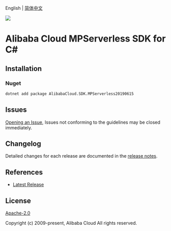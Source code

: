 English | [简体中文](README-CN.md)

![](https://aliyunsdk-pages.alicdn.com/icons/AlibabaCloud.svg)

# Alibaba Cloud MPServerless SDK for C#

## Installation

### Nuget

```bash
dotnet add package AlibabaCloud.SDK.MPServerless20190615
```

## Issues

[Opening an Issue](https://github.com/aliyun/alibabacloud-csharp-sdk/issues/new), Issues not conforming to the guidelines may be closed immediately.

## Changelog

Detailed changes for each release are documented in the [release notes](./ChangeLog.md).

## References

* [Latest Release](https://github.com/aliyun/alibabacloud-csharp-sdk/)

## License

[Apache-2.0](http://www.apache.org/licenses/LICENSE-2.0)

Copyright (c) 2009-present, Alibaba Cloud All rights reserved.
